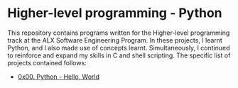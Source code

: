 # Higher-level programming - Python

This repository contains programs written for the Higher-level programming track at the ALX Software Engineering Program. In these projects, I learnt Python, and I also made use of concepts learnt. Simultaneously, I continued to reinforce and expand my skills in C and shell scripting. The specific list of projects contained follows:

* [0x00. Python - Hello, World]()
